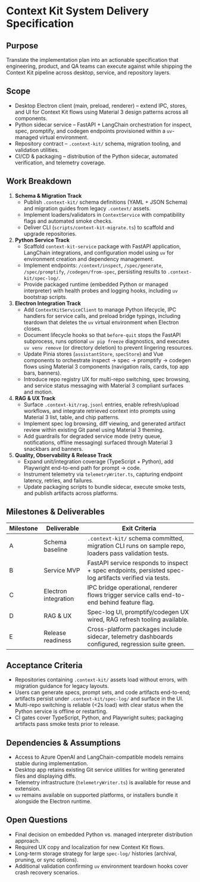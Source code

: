 # Context Kit System Delivery Specification

## Purpose
Translate the implementation plan into an actionable specification that engineering, product, and QA teams can execute against while shipping the Context Kit pipeline across desktop, service, and repository layers.

## Scope
- Desktop Electron client (main, preload, renderer) – extend IPC, stores, and UI for Context Kit flows using Material 3 design patterns across all components.
- Python sidecar service – FastAPI + LangChain orchestration for inspect, spec, promptify, and codegen endpoints provisioned within a `uv`-managed virtual environment.
- Repository contract – `.context-kit/` schema, migration tooling, and validation utilities.
- CI/CD & packaging – distribution of the Python sidecar, automated verification, and telemetry coverage.

## Work Breakdown
1. **Schema & Migration Track**
   - Publish `.context-kit/` schema definitions (YAML + JSON Schema) and migration guides from legacy `.context/` assets.
   - Implement loaders/validators in `ContextService` with compatibility flags and automated smoke checks.
   - Deliver CLI (`scripts/context-kit-migrate.ts`) to scaffold and upgrade repositories.
2. **Python Service Track**
   - Scaffold `context-kit-service` package with FastAPI application, LangChain integrations, and configuration model using `uv` for environment creation and dependency management.
   - Implement endpoints: `/context/inspect`, `/spec/generate`, `/spec/promptify`, `/codegen/from-spec`, persisting results to `.context-kit/spec-log/`.
   - Provide packaged runtime (embedded Python or managed interpreter) with health probes and logging hooks, including `uv` bootstrap scripts.
3. **Electron Integration Track**
   - Add `ContextKitServiceClient` to manage Python lifecycle, IPC handlers for service calls, and preload bridge typings, including teardown that deletes the `uv` virtual environment when Electron closes.
   - Document lifecycle hooks so that `before-quit` stops the FastAPI subprocess, runs optional `uv pip freeze` diagnostics, and executes `uv venv remove` (or directory deletion) to prevent lingering resources.
   - Update Pinia stores (`assistantStore`, `specStore`) and Vue components to orchestrate inspect → spec → promptify → codegen flows using Material 3 components (navigation rails, cards, top app bars, banners).
   - Introduce repo registry UX for multi-repo switching, spec browsing, and service status messaging with Material 3 compliant surfaces and motion.
4. **RAG & UX Track**
   - Surface `.context-kit/rag.jsonl` entries, enable refresh/upload workflows, and integrate retrieved context into prompts using Material 3 list, table, and chip patterns.
   - Implement spec log browsing, diff viewing, and generated artifact review within existing Git panel using Material 3 theming.
   - Add guardrails for degraded service mode (retry queue, notifications, offline messaging) surfaced through Material 3 snackbars and banners.
5. **Quality, Observability & Release Track**
   - Expand unit/integration coverage (TypeScript + Python), add Playwright end-to-end path for prompt → code.
   - Instrument telemetry via `telemetryWriter.ts`, capturing endpoint latency, retries, and failures.
   - Update packaging scripts to bundle sidecar, execute smoke tests, and publish artifacts across platforms.

## Milestones & Deliverables
| Milestone | Deliverable | Exit Criteria |
|-----------|-------------|---------------|
| A | Schema baseline | `.context-kit/` schema committed, migration CLI runs on sample repo, loaders pass validation tests. |
| B | Service MVP | FastAPI service responds to inspect + spec endpoints, persisted spec-log artifacts verified via tests. |
| C | Electron integration | IPC bridge operational, renderer flows trigger service calls end-to-end behind feature flag. |
| D | RAG & UX | Spec-log UI, promptify/codegen UX wired, RAG refresh tooling available. |
| E | Release readiness | Cross-platform packages include sidecar, telemetry dashboards configured, regression suite green. |

## Acceptance Criteria
- Repositories containing `.context-kit/` assets load without errors, with migration guidance for legacy layouts.
- Users can generate specs, prompt sets, and code artifacts end-to-end; artifacts persist under `.context-kit/spec-log/` and surface in the UI.
- Multi-repo switching is reliable (<2s load) with clear status when the Python service is offline or restarting.
- CI gates cover TypeScript, Python, and Playwright suites; packaging artifacts pass smoke tests prior to release.

## Dependencies & Assumptions
- Access to Azure OpenAI and LangChain-compatible models remains stable during implementation.
- Desktop app retains existing Git service utilities for writing generated files and displaying diffs.
- Telemetry infrastructure (`telemetryWriter.ts`) is available for reuse and extension.
- `uv` remains available on supported platforms, or installers bundle it alongside the Electron runtime.

## Open Questions
- Final decision on embedded Python vs. managed interpreter distribution approach.
- Required UX copy and localization for new Context Kit flows.
- Long-term storage strategy for large `spec-log/` histories (archival, pruning, or sync options).
- Additional validation confirming `uv` environment teardown hooks cover crash recovery scenarios.

